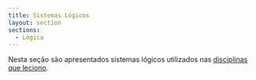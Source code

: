 ```yaml
---
title: Sistemas Lógicos
layout: section
sections:
  - Lógica
---
```


Nesta seção são apresentados sistemas lógicos utilizados nas [disciplinas que leciono](/teaching).
